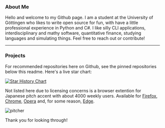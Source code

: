 ### About Me

Hello and welcome to my Github page. I am a student at the University of Göttingen who likes to write open source for fun, with have a little professional experience in Python and C#. I like silly CLI applications, interdisciplinary and mathy software, quantitative finance, studying languages and simulating things. Feel free to reach out or contribute!

---

### Projects
For recommended repositories here on Github, see the pinned repositories below this readme. Here's a live star chart:

[![Star History Chart](https://api.star-history.com/svg?repos=file-acomplaint/kakikun,file-acomplaint/GodoTeX,file-acomplaint/kyun,file-acomplaint/knottingham&type=Date)](https://star-history.com/#file-acomplaint/kakikun&file-acomplaint/GodoTeX&file-acomplaint/kyun&file-acomplaint/knottingham&Date)

Not listed here due to licensing concerns is a browser extention for Japanese pitch accent with about 4000 weekly users. Available for [Firefox](https://addons.mozilla.org/de/firefox/addon/pitcher/), [Chrome](https://chrome.google.com/webstore/detail/jisho-pitcher/fgnpplmalkhmcilpgbngpmdgfnodknce), [Opera](https://addons.opera.com/de/extensions/details/jisho-pitcher/) and, for some reason, [Edge](https://microsoftedge.microsoft.com/addons/detail/jishopitcher/pkenagekmgcdcepnleflphmnpnnhfdpc).

![pitcher](https://user-images.githubusercontent.com/42694673/199360769-e917fe7a-d1d3-4e49-96f8-a2684ed42e1d.png)

Thank you for looking through!
